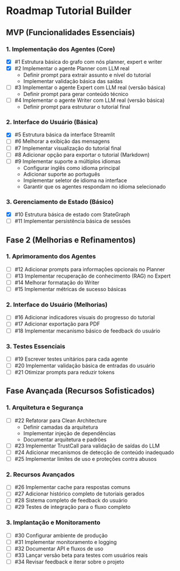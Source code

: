 # Roadmap Tutorial Builder

## MVP (Funcionalidades Essenciais)

### 1. Implementação dos Agentes (Core)

- [x] #1 Estrutura básica do grafo com nós planner, expert e writer
- [x] #2 Implementar o agente Planner com LLM real
  - Definir prompt para extrair assunto e nível do tutorial
  - Implementar validação básica das saídas
- [ ] #3 Implementar o agente Expert com LLM real (versão básica)
  - Definir prompt para gerar conteúdo técnico
- [ ] #4 Implementar o agente Writer com LLM real (versão básica)
  - Definir prompt para estruturar o tutorial final

### 2. Interface do Usuário (Básica)

- [x] #5 Estrutura básica da interface Streamlit
- [ ] #6 Melhorar a exibição das mensagens
- [ ] #7 Implementar visualização do tutorial final
- [ ] #8 Adicionar opção para exportar o tutorial (Markdown)
- [ ] #9 Implementar suporte a múltiplos idiomas
  - Configurar inglês como idioma principal
  - Adicionar suporte ao português
  - Implementar seletor de idioma na interface
  - Garantir que os agentes respondam no idioma selecionado

### 3. Gerenciamento de Estado (Básico)

- [x] #10 Estrutura básica de estado com StateGraph
- [ ] #11 Implementar persistência básica de sessões

## Fase 2 (Melhorias e Refinamentos)

### 1. Aprimoramento dos Agentes

- [ ] #12 Adicionar prompts para informações opcionais no Planner
- [ ] #13 Implementar recuperação de conhecimento (RAG) no Expert
- [ ] #14 Melhorar formatação do Writer
- [ ] #15 Implementar métricas de sucesso básicas

### 2. Interface do Usuário (Melhorias)

- [ ] #16 Adicionar indicadores visuais do progresso do tutorial
- [ ] #17 Adicionar exportação para PDF
- [ ] #18 Implementar mecanismo básico de feedback do usuário

### 3. Testes Essenciais

- [ ] #19 Escrever testes unitários para cada agente
- [ ] #20 Implementar validação básica de entradas do usuário
- [ ] #21 Otimizar prompts para reduzir tokens

## Fase Avançada (Recursos Sofisticados)

### 1. Arquitetura e Segurança

- [ ] #22 Refatorar para Clean Architecture
  - Definir camadas da arquitetura
  - Implementar injeção de dependências
  - Documentar arquitetura e padrões
- [ ] #23 Implementar TrustCall para validação de saídas do LLM
- [ ] #24 Adicionar mecanismos de detecção de conteúdo inadequado
- [ ] #25 Implementar limites de uso e proteções contra abusos

### 2. Recursos Avançados

- [ ] #26 Implementar cache para respostas comuns
- [ ] #27 Adicionar histórico completo de tutoriais gerados
- [ ] #28 Sistema completo de feedback do usuário
- [ ] #29 Testes de integração para o fluxo completo

### 3. Implantação e Monitoramento

- [ ] #30 Configurar ambiente de produção
- [ ] #31 Implementar monitoramento e logging
- [ ] #32 Documentar API e fluxos de uso
- [ ] #33 Lançar versão beta para testes com usuários reais
- [ ] #34 Revisar feedback e iterar sobre o projeto
